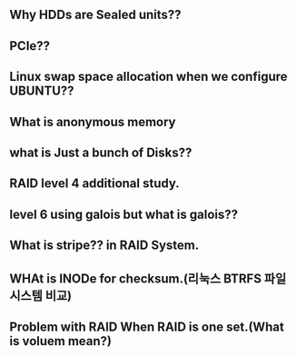 ## Why HDDs are Sealed units??

## PCIe??

## Linux swap space allocation when we configure UBUNTU?? 

## What is anonymous memory

## what is Just a bunch of Disks??

## RAID level 4 additional study.

## level 6 using galois but what is galois??

## What is stripe?? in RAID System.

## WHAt is INODe for checksum.(리눅스 BTRFS 파일시스템 비교)

## Problem with RAID When RAID is one set.(What is voluem mean?)

